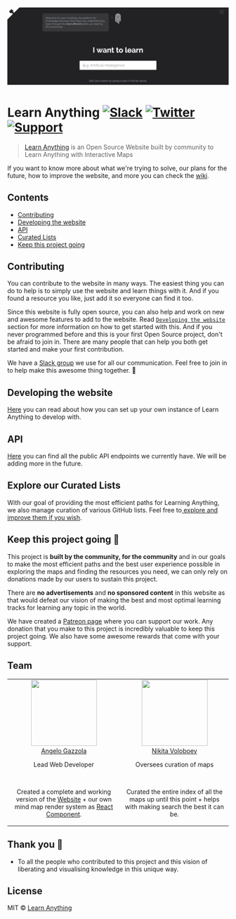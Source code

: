 # [![Learn Anything](media/header.png)](https://learn-anything.xyz/)

# Learn Anything [![Slack](https://img.shields.io/badge/Slack%20Group-💬-green.svg)](https://join.slack.com/t/learnanythingxyz/shared_invite/enQtMjg1MTcxMjA4NDg2LWU0YjgxZTZmZGY5MTRlMWI3ZWJjYzNhYTg4MmE1OTRjNTQ2MjUwYWI3ZGZlZjg1MDA0OTc3ZDY3ZmMzZDc4N2I) [![Twitter](https://img.shields.io/twitter/follow/learnanything_.svg?style=social&label=Follow&style=flat-square)](https://twitter.com/learnanything_) [![Support](https://img.shields.io/badge/Suport%20Us-💗-ff69b4.svg)](https://www.patreon.com/learnanything)
> [Learn Anything](https://learn-anything.xyz/) is an Open Source Website built by community to Learn Anything with Interactive Maps

If you want to know more about what we're trying to solve, our plans for the future, how to improve the website, and more you can check the [wiki](https://github.com/learn-anything/learn-anything/wiki).

## Contents
- [Contributing](#contributing)
- [Developing the website](#developing-the-website)
- [API](#api)
- [Curated Lists](#explore-our-curated-lists)
- [Keep this project going](#keep-this-project-going)

## Contributing
You can contribute to the website in many ways. The easiest thing you can do to help is to simply use the website and learn things with it. And if you found a resource you like, just add it so everyone can find it too.

Since this website is fully open source, you can also help and work on new and awesome features to add to the website. Read [`Developing the website`](https://github.com/learn-anything/learn-anything/wiki/Developing-Learn-Anything) section for more information on how to get started with this. And if you never programmed before and this is your first Open Source project, don't be afraid to join in. There are many people that can help you both get started and make your first contribution.

We have a [Slack group](https://join.slack.com/t/learnanythingxyz/shared_invite/enQtMjg1MTcxMjA4NDg2LWU0YjgxZTZmZGY5MTRlMWI3ZWJjYzNhYTg4MmE1OTRjNTQ2MjUwYWI3ZGZlZjg1MDA0OTc3ZDY3ZmMzZDc4N2I) we use for all our communication. Feel free to join in to help make this awesome thing together. 🦄

## Developing the website
[Here](https://github.com/learn-anything/learn-anything/wiki/Developing-Learn-Anything) you can read about how you can set up your own instance of Learn Anything to develop with.

## API
[Here](https://github.com/learn-anything/learn-anything/wiki/API) you can find all the public API endpoints we currently have. We will be adding more in the future.

## Explore our Curated Lists
With our goal of providing the most efficient paths for Learning Anything, we also manage curation of various GitHub lists. Feel free to[ explore and improve them if you wish](https://github.com/learn-anything/learn-anything/wiki/Curated-Lists).

## Keep this project going 💜
This project is **built by the community, for the community** and in our goals to make the most efficient paths and the best user experience possible in exploring the maps and finding the resources you need, we can only rely on donations made by our users to sustain this project.

There are **no advertisements** and **no sponsored content** in this website as that would defeat our vision of making the best and most optimal learning tracks for learning any topic in the world.

We have created a [Patreon page](https://www.patreon.com/learnanything) where you can support our work. Any donation that you make to this project is incredibly valuable to keep this project going. We also have some awesome rewards that come with your support.

## Team
<table>
  <tbody>
    <tr>
      <td align="center" valign="top">
        <img width="150" height="150" src="https://avatars1.githubusercontent.com/u/13448636?v=3&s=400">
        <br>
        <a href="https://github.com/nglgzz"> Angelo Gazzola </a>
        <p>Lead Web Developer</p>
        <br>
        <p>Created a complete and working version of the <a href="https://learn-anything.xyz">Website</a> + our own mind map render system as <a href="https://github.com/learn-anything/react-mindmap">React Component</a>.</p>
      </td>
      <td align="center" valign="top">
        <img width="150" height="150" src="https://pbs.twimg.com/profile_images/712426493868056576/hRaMUdgf.jpg">
        <br>
        <a href="https://github.com/nikitavoloboev">Nikita Voloboev</a>
        <p>Oversees curation of maps</p>
        <br>
        <p>Curated the entire index of all the maps up until this point + helps with making search the best it can be.</p>
      </td>
     </tr>
  </tbody>
</table>

## Thank you 💜
- To all the people who contributed to this project and this vision of liberating and visualising knowledge in this unique way.

## License
MIT © [Learn Anything](https://learn-anything.xyz/)
